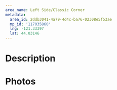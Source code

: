 ```yaml
---
area_name: Left Side/Classic Corner
metadata:
  area_id: 2ddb3041-4a79-4d4c-ba76-02308e5f53ae
  mp_id: '117035860'
  lng: -121.33397
  lat: 44.03146
---
```

# Description

# Photos

